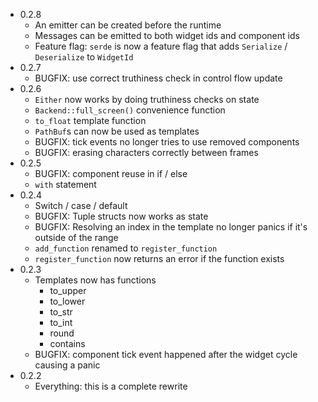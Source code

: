 * 0.2.8
    * An emitter can be created before the runtime
    * Messages can be emitted to both widget ids and component ids
    * Feature flag: `serde` is now a feature flag that adds `Serialize` / `Deserialize` to `WidgetId`
* 0.2.7
    * BUGFIX: use correct truthiness check in control flow update
* 0.2.6
    * `Either` now works by doing truthiness checks on state
    * `Backend::full_screen()` convenience function
    * `to_float` template function
    * `PathBuf`s can now be used as templates
    * BUGFIX: tick events no longer tries to use removed components
    * BUGFIX: erasing characters correctly between frames
* 0.2.5
    * BUGFIX: component reuse in if / else
    * `with` statement
* 0.2.4
    * Switch / case / default
    * BUGFIX: Tuple structs now works as state
    * BUGFIX: Resolving an index in the template no longer panics if it's
      outside of the range
    * `add_function` renamed to `register_function`
    * `register_function` now returns an error if the function exists
* 0.2.3
    * Templates now has functions
        * to_upper
        * to_lower
        * to_str
        * to_int
        * round
        * contains
    * BUGFIX: component tick event happened after the widget cycle causing a
      panic
* 0.2.2
    * Everything: this is a complete rewrite
